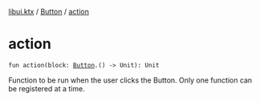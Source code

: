 [libui.ktx](../index.md) / [Button](index.md) / [action](./action.md)

# action

`fun action(block: `[`Button`](index.md)`.() -> Unit): Unit`

Function to be run when the user clicks the Button.
Only one function can be registered at a time.

